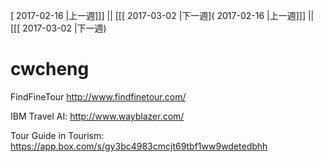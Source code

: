 [ 2017-02-16 |上一週]]] || [[[ 2017-03-02 |下一週]( 2017-02-16 |上一週]]] || [[[ 2017-03-02 |下一週)



# cwcheng

FindFineTour
<http://www.findfinetour.com/>  

IBM Travel AI:
<http://www.wayblazer.com/>  

Tour Guide in Tourism:
<https://app.box.com/s/gy3bc4983cmcjt69tbf1ww9wdetedbhh>  